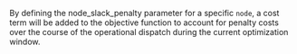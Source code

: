 By defining the node\_slack\_penalty parameter for a specific `node`, a cost term will be added to the objective function to account for penalty costs over the course of the operational dispatch during the current optimization window.
